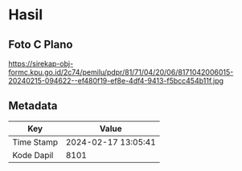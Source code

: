 # Hasil

## Foto C Plano

https://sirekap-obj-formc.kpu.go.id/2c74/pemilu/pdpr/81/71/04/20/06/8171042006015-20240215-094622--ef480f19-ef8e-4df4-9413-f5bcc454b11f.jpg


## Metadata

| Key        | Value               |
| ---------- | ------------------- |
| Time Stamp | 2024-02-17 13:05:41 |
| Kode Dapil | 8101                |



